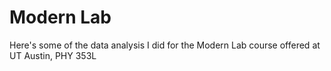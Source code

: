 # Modern Lab

Here's some of the data analysis I did for the Modern Lab course offered at UT Austin, PHY 353L
